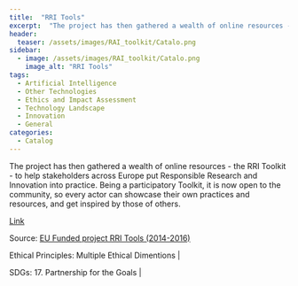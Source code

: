 ```yaml
---
title:  "RRI Tools"  
excerpt:  "The project has then gathered a wealth of online resources - the RRI Toolkit - t (...)"  
header:
  teaser: /assets/images/RAI_toolkit/Catalo.png
sidebar:
  - image: /assets/images/RAI_toolkit/Catalo.png
    image_alt: "RRI Tools"
tags:
  - Artificial Intelligence
  - Other Technologies
  - Ethics and Impact Assessment
  - Technology Landscape
  - Innovation
  - General
categories:
  - Catalog
---
```

The project has then gathered a wealth of online resources - the RRI Toolkit - to help stakeholders across Europe put Responsible Research and Innovation into practice. Being a participatory Toolkit, it is now open to the community, so every actor can showcase their own practices and resources, and get inspired by those of others.

[Link](https://rri-tools.eu)

Source: [EU Funded project RRI Tools (2014-2016)](https://rri-tools.eu/who-we-are)

Ethical Principles: Multiple Ethical Dimentions | 

SDGs: 17. Partnership for the Goals | 
